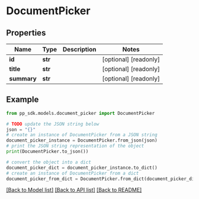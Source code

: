 # DocumentPicker


## Properties

Name | Type | Description | Notes
------------ | ------------- | ------------- | -------------
**id** | **str** |  | [optional] [readonly] 
**title** | **str** |  | [optional] [readonly] 
**summary** | **str** |  | [optional] [readonly] 

## Example

```python
from pp_sdk.models.document_picker import DocumentPicker

# TODO update the JSON string below
json = "{}"
# create an instance of DocumentPicker from a JSON string
document_picker_instance = DocumentPicker.from_json(json)
# print the JSON string representation of the object
print(DocumentPicker.to_json())

# convert the object into a dict
document_picker_dict = document_picker_instance.to_dict()
# create an instance of DocumentPicker from a dict
document_picker_from_dict = DocumentPicker.from_dict(document_picker_dict)
```
[[Back to Model list]](../README.md#documentation-for-models) [[Back to API list]](../README.md#documentation-for-api-endpoints) [[Back to README]](../README.md)


